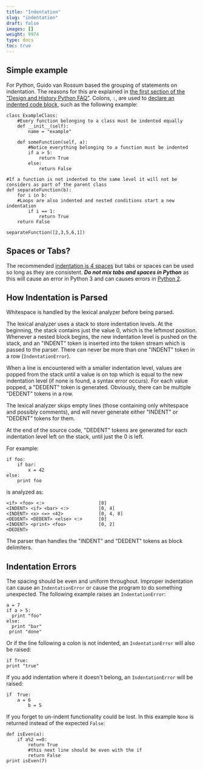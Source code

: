 ```yaml
---
title: "Indentation"
slug: "indentation"
draft: false
images: []
weight: 9974
type: docs
toc: true
---
```


## Simple example
For Python, Guido van Rossum based the grouping of statements on indentation. The reasons for this are explained in [the first section of the "Design and History Python FAQ"](https://docs.python.org/3/faq/design.html). Colons, `:`, are used to [declare an indented code block](https://docs.python.org/3/faq/design.html#why-are-colons-required-for-the-if-while-def-class-statements), such as the following example:

    class ExampleClass:
        #Every function belonging to a class must be indented equally
        def __init__(self):
            name = "example"
    
        def someFunction(self, a):
            #Notice everything belonging to a function must be indented
            if a > 5:
                return True
            else:
                return False
    
    #If a function is not indented to the same level it will not be considers as part of the parent class
    def separateFunction(b):
        for i in b:
        #Loops are also indented and nested conditions start a new indentation
            if i == 1:
                return True
        return False
    
    separateFunction([2,3,5,6,1])

Spaces or Tabs?
---------------

The recommended [indentation is 4 spaces](https://www.python.org/dev/peps/pep-0008/#tabs-or-spaces) but tabs or spaces can be used so long as they are consistent. ***Do not mix tabs and spaces in Python*** as this will cause an error in Python 3 and can causes errors in [Python 2](http://stackoverflow.com/questions/2034517/pythons-interpretation-of-tabs-and-spaces-to-indent/25471702#25471702).


## How Indentation is Parsed
Whitespace is handled by the lexical analyzer before being parsed.

The lexical analyzer uses a stack to store indentation levels. At the beginning, the stack contains just the value 0, which is the leftmost position. Whenever a nested block begins, the new indentation level is pushed on the stack, and an "INDENT" token is inserted into the token stream which is passed to the parser. There can never be more than one "INDENT" token in a row (`IndentationError`).

When a line is encountered with a smaller indentation level, values are popped from the stack until a value is on top which is equal to the new indentation level (if none is found, a syntax error occurs). For each value popped, a "DEDENT" token is generated. Obviously, there can be multiple "DEDENT" tokens in a row.

The lexical analyzer skips empty lines (those containing only whitespace and possibly comments), and will never generate either "INDENT" or "DEDENT" tokens for them.

At the end of the source code, "DEDENT" tokens are generated for each indentation level left on the stack, until just the 0 is left.

For example:

    if foo:
        if bar:
            x = 42
    else:
        print foo
is analyzed as:

    <if> <foo> <:>                    [0]
    <INDENT> <if> <bar> <:>           [0, 4]
    <INDENT> <x> <=> <42>             [0, 4, 8]
    <DEDENT> <DEDENT> <else> <:>      [0]
    <INDENT> <print> <foo>            [0, 2]
    <DEDENT> 

The parser than handles the "INDENT" and "DEDENT" tokens as block delimiters.

## Indentation Errors
The spacing should be even and uniform throughout. Improper indentation can cause an `IndentationError` or cause the program to do something unexpected. The following example raises an `IndentationError`:

    a = 7
    if a > 5:
      print "foo"
    else:
      print "bar"
     print "done"

Or if the line following a colon is not indented, an `IndentationError` will also be raised:

    if True:
    print "true"

If you add indentation where it doesn't belong, an `IndentationError` will be raised:

    if  True:
        a = 6
            b = 5

If you forget to un-indent functionality could be lost. In this example `None` is returned instead of the expected `False`:

    def isEven(a):
        if a%2 ==0:
            return True
            #this next line should be even with the if
            return False
    print isEven(7)


